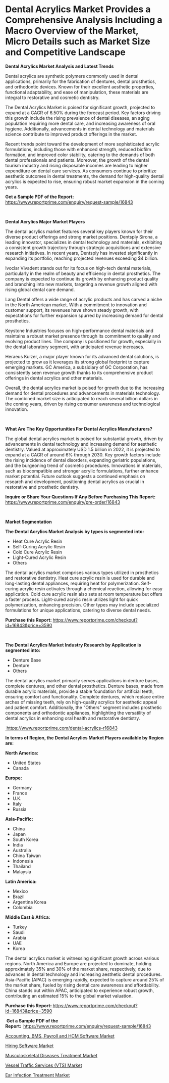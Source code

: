 <p><h1>Dental Acrylics Market Provides a Comprehensive Analysis Including a Macro Overview of the Market, Micro Details such as Market Size and Competitive Landscape</h1></p><p><strong>Dental Acrylics Market Analysis and Latest Trends</strong></p>
<p><p>Dental acrylics are synthetic polymers commonly used in dental applications, primarily for the fabrication of dentures, dental prosthetics, and orthodontic devices. Known for their excellent aesthetic properties, functional adaptability, and ease of manipulation, these materials are integral to restorative and cosmetic dentistry.</p><p>The Dental Acrylics Market is poised for significant growth, projected to expand at a CAGR of 6.50% during the forecast period. Key factors driving this growth include the rising prevalence of dental diseases, an aging population requiring more dental care, and increasing awareness of oral hygiene. Additionally, advancements in dental technology and materials science contribute to improved product offerings in the market.</p><p>Recent trends point toward the development of more sophisticated acrylic formulations, including those with enhanced strength, reduced biofilm formation, and improved color stability, catering to the demands of both dental professionals and patients. Moreover, the growth of the dental tourism industry and rising disposable incomes are leading to higher expenditure on dental care services. As consumers continue to prioritize aesthetic outcomes in dental treatments, the demand for high-quality dental acrylics is expected to rise, ensuring robust market expansion in the coming years.</p></p>
<p><strong>Get a Sample PDF of the Report:&nbsp;</strong> <a href="https://www.reportprime.com/enquiry/request-sample/16843?utm_campaign=1842&utm_medium=2&utm_source=Github&utm_content=ia&utm_term=24112024&utm_id=dental-acrylics">https://www.reportprime.com/enquiry/request-sample/16843</a></p>
<p>&nbsp;</p>
<p><strong>Dental Acrylics Major Market Players</strong></p>
<p><p>The dental acrylics market features several key players known for their diverse product offerings and strong market positions. Dentsply Sirona, a leading innovator, specializes in dental technology and materials, exhibiting a consistent growth trajectory through strategic acquisitions and extensive research initiatives. In recent years, Dentsply has invested significantly in expanding its portfolio, reaching projected revenues exceeding $4 billion.</p><p>Ivoclar Vivadent stands out for its focus on high-tech dental materials, particularly in the realm of beauty and efficiency in dental prosthetics. The company is expected to continue its growth by enhancing product quality and branching into new markets, targeting a revenue growth aligned with rising global dental care demand.</p><p>Lang Dental offers a wide range of acrylic products and has carved a niche in the North American market. With a commitment to innovation and customer support, its revenues have shown steady growth, with expectations for further expansion spurred by increasing demand for dental prosthetics.</p><p>Keystone Industries focuses on high-performance dental materials and maintains a robust market presence through its commitment to quality and evolving product lines. The company is positioned for growth, especially in the dental laboratory segment, with anticipated revenue increases.</p><p>Heraeus Kulzer, a major player known for its advanced dental solutions, is projected to grow as it leverages its strong global footprint to capture emerging markets. GC America, a subsidiary of GC Corporation, has consistently seen revenue growth thanks to its comprehensive product offerings in dental acrylics and other materials.</p><p>Overall, the dental acrylics market is poised for growth due to the increasing demand for dental procedures and advancements in materials technology. The combined market size is anticipated to reach several billion dollars in the coming years, driven by rising consumer awareness and technological innovation.</p></p>
<p>&nbsp;</p>
<p><strong>What Are The Key Opportunities For Dental Acrylics Manufacturers?</strong></p>
<p><p>The global dental acrylics market is poised for substantial growth, driven by advancements in dental technology and increasing demand for aesthetic dentistry. Valued at approximately USD 1.5 billion in 2022, it is projected to expand at a CAGR of around 6% through 2030. Key growth factors include the rising incidence of dental disorders, expanding geriatric populations, and the burgeoning trend of cosmetic procedures. Innovations in materials, such as biocompatible and stronger acrylic formulations, further enhance market potential. Future outlook suggests a continued emphasis on research and development, positioning dental acrylics as crucial in restorative and prosthetic dentistry.</p></p>
<p><strong>Inquire or Share Your Questions If Any Before Purchasing This Report:</strong> <a href="https://www.reportprime.com/enquiry/pre-order/16843?utm_campaign=1842&utm_medium=2&utm_source=Github&utm_content=ia&utm_term=24112024&utm_id=dental-acrylics">https://www.reportprime.com/enquiry/pre-order/16843</a></p>
<p>&nbsp;</p>
<p><strong>Market Segmentation</strong></p>
<p><strong>The Dental Acrylics Market Analysis by types is segmented into:</strong></p>
<p><ul><li>Heat Cure Acrylic Resin</li><li>Self-Curing Acrylic Resin</li><li>Cold Cure Acrylic Resin</li><li>Light-Cured Acrylic Resin</li><li>Others</li></ul></p>
<p><p>The dental acrylics market comprises various types utilized in prosthetics and restorative dentistry. Heat cure acrylic resin is used for durable and long-lasting dental appliances, requiring heat for polymerization. Self-curing acrylic resin activates through a chemical reaction, allowing for easy application. Cold cure acrylic resin also sets at room temperature but offers a faster process. Light-cured acrylic resin utilizes light for quick polymerization, enhancing precision. Other types may include specialized formulations for unique applications, catering to diverse dental needs.</p></p>
<p><strong>Purchase this Report:&nbsp;</strong><a href="https://www.reportprime.com/checkout?id=16843&price=3590&utm_campaign=1842&utm_medium=2&utm_source=Github&utm_content=ia&utm_term=24112024&utm_id=dental-acrylics">https://www.reportprime.com/checkout?id=16843&price=3590</a></p>
<p>&nbsp;</p>
<p><strong>The Dental Acrylics Market Industry Research by Application is segmented into:</strong></p>
<p><ul><li>Denture Base</li><li>Denture</li><li>Others</li></ul></p>
<p><p>The dental acrylics market primarily serves applications in denture bases, complete dentures, and other dental prosthetics. Denture bases, made from durable acrylic materials, provide a stable foundation for artificial teeth, ensuring comfort and functionality. Complete dentures, which replace entire arches of missing teeth, rely on high-quality acrylics for aesthetic appeal and patient comfort. Additionally, the "Others" segment includes prosthetic components and orthodontic appliances, highlighting the versatility of dental acrylics in enhancing oral health and restorative dentistry.</p></p>
<p><a href="https://www.reportprime.com/dental-acrylics-r16843?utm_campaign=1842&utm_medium=2&utm_source=Github&utm_content=ia&utm_term=24112024&utm_id=dental-acrylics">&nbsp;https://www.reportprime.com/dental-acrylics-r16843</a></p>
<p><strong>In terms of Region, the Dental Acrylics Market Players available by Region are:</strong></p>
<p>
    <p> <strong> North America: </strong>
        <ul>
            <li>United States</li>
            <li>Canada</li>
        </ul>
        </p> 
    <p> <strong> Europe: </strong>
        <ul>
            <li>Germany</li>
            <li>France</li>
            <li>U.K.</li>
            <li>Italy</li>
            <li>Russia</li>
        </ul>
        </p> 
    <p> <strong> Asia-Pacific: </strong>
        <ul>
            <li>China</li>
            <li>Japan</li>
            <li>South Korea</li>
            <li>India</li>
            <li>Australia</li>
            <li>China Taiwan</li>
            <li>Indonesia</li>
            <li>Thailand</li>
            <li>Malaysia</li>
        </ul>
        </p> 
    <p> <strong> Latin America: </strong>
        <ul>
            <li>Mexico</li>
            <li>Brazil</li>
            <li>Argentina Korea</li>
            <li>Colombia</li>
        </ul>
        </p> 
    <p> <strong> Middle East & Africa: </strong>
        <ul>
            <li>Turkey</li>
            <li>Saudi</li>
            <li>Arabia</li>
            <li>UAE</li>
            <li>Korea</li>
        </ul>
    </p>
    </p>
<p><p>The dental acrylics market is witnessing significant growth across various regions. North America and Europe are projected to dominate, holding approximately 35% and 30% of the market share, respectively, due to advances in dental technology and increasing aesthetic dental procedures. Asia-Pacific (APAC) is emerging rapidly, expected to capture around 25% of the market share, fueled by rising dental care awareness and affordability. China stands out within APAC, anticipated to experience robust growth, contributing an estimated 15% to the global market valuation.</p></p>
<p><strong>Purchase this Report: </strong><a href="https://www.reportprime.com/checkout?id=16843&price=3590&utm_campaign=1842&utm_medium=2&utm_source=Github&utm_content=ia&utm_term=24112024&utm_id=dental-acrylics">https://www.reportprime.com/checkout?id=16843&price=3590</a></p>
<p>&nbsp;<strong>Get a Sample PDF of the Report:&nbsp;&nbsp;</strong><a href="https://www.reportprime.com/enquiry/request-sample/16843?utm_campaign=1842&utm_medium=2&utm_source=Github&utm_content=ia&utm_term=24112024&utm_id=dental-acrylics">https://www.reportprime.com/enquiry/request-sample/16843</a></p>
<p><strong></strong></p>
<p><p><a href="https://issuu.com/reportprime-2/docs/accounting-bms-payroll-and-hcm-soft_c8cc491df00876?utm_campaign=1842&utm_medium=2&utm_source=Github&utm_content=ia&utm_term=24112024&utm_id=dental-acrylics">Accounting, BMS, Payroll and HCM Software Market</a></p><p><a href="https://www.linkedin.com/pulse/strategic-roadmap-success-global-hiring-software-market-qadie?utm_campaign=1842&utm_medium=2&utm_source=Github&utm_content=ia&utm_term=24112024&utm_id=dental-acrylics">Hiring Software Market</a></p><p><a href="https://www.linkedin.com/pulse/global-musculoskeletal-diseases-treatment-market-analysis-wf5be?utm_campaign=1842&utm_medium=2&utm_source=Github&utm_content=ia&utm_term=24112024&utm_id=dental-acrylics">Musculoskeletal Diseases Treatment Market</a></p><p><a href="https://issuu.com/reportprime-2/docs/vessel-traffic-services-vts-market-_3d653694143c37?utm_campaign=1842&utm_medium=2&utm_source=Github&utm_content=ia&utm_term=24112024&utm_id=dental-acrylics">Vessel Traffic Services (VTS) Market</a></p><p><a href="https://www.linkedin.com/pulse/competitive-landscape-analysis-ear-infection-treatment-oow3e?utm_campaign=1842&utm_medium=2&utm_source=Github&utm_content=ia&utm_term=24112024&utm_id=dental-acrylics">Ear Infection Treatment Market</a></p></p>